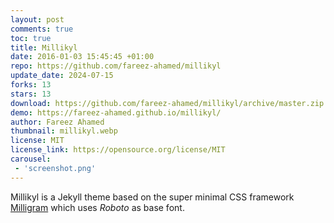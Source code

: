 ```yaml
---
layout: post
comments: true
toc: true
title: Millikyl
date: 2016-01-03 15:45:45 +01:00
repo: https://github.com/fareez-ahamed/millikyl
update_date: 2024-07-15
forks: 13
stars: 13
download: https://github.com/fareez-ahamed/millikyl/archive/master.zip
demo: https://fareez-ahamed.github.io/millikyl/
author: Fareez Ahamed
thumbnail: millikyl.webp
license: MIT
license_link: https://opensource.org/license/MIT
carousel:
 - 'screenshot.png'
---
```


Millikyl is a Jekyll theme based on the super minimal CSS framework [Milligram](https://github.com/milligram/milligram) which uses *Roboto* as base font.
